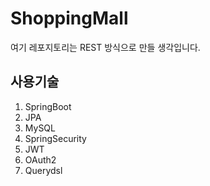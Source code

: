 # ShoppingMall

여기 레포지토리는 REST 방식으로 만들 생각입니다.<br />

## 사용기술
1. SpringBoot
2. JPA
3. MySQL
4. SpringSecurity
5. JWT
6. OAuth2
7. Querydsl
